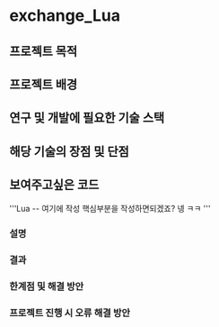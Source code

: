 # exchange_Lua

## 프로젝트 목적

## 프로젝트 배경

## 연구 및 개발에 필요한 기술 스택

## 해당 기술의 장점 및 단점

## 보여주고싶은 코드
'''Lua
-- 여기에 작성 핵심부분을 작성하면되겠죠? 넹 ㅋㅋ
'''

### 설명

### 결과

### 한계점 및 해결 방안

### 프로젝트 진행 시 오류 해결 방안
